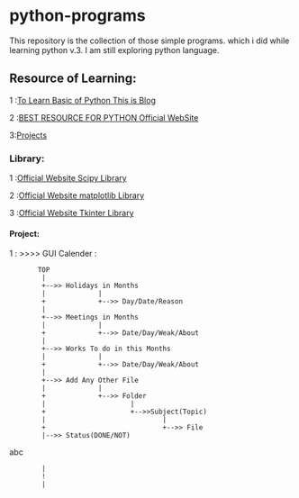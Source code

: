 # python-programs

This repository is the collection of those simple programs. which i did while learning python v.3.
I am still exploring python language.

##  Resource of Learning:
1 :[To Learn Basic of Python This is Blog](https://data-flair.training/blogs/python-data-structures-tutorial/)

2 :[BEST RESOURCE FOR PYTHON Official WebSite](https://www.python.org/)

3:[Projects](https://techvidvan.com/tutorials/project-in-python-typing-speed-test/)

### Library:
1 :[Official Website Scipy Library ](https://www.scipy.org/) 

2 :[Official Website matplotlib Library ](https://matplotlib.org/)

3 :[Official Website Tkinter Library ](https://wiki.python.org/moin/TkInter)

#### Project:
1 : >>>> GUI Calender :

           TOP
            |
            +-->> Holidays in Months
            |             |
            +             +-->> Day/Date/Reason
            |
            +-->> Meetings in Months
            |             |
            +             +-->> Date/Day/Weak/About
            |
            +-->> Works To do in this Months
            |             |
            +             +-->> Date/Day/Weak/About
            |
            +-->> Add Any Other File
            |             |
            +             +-->> Folder
            |                     |
            +                     +-->>Subject(Topic)
            |                             |
            +                             +-->> File
            |-->> Status(DONE/NOT)




abc

            |
            !  
            |
